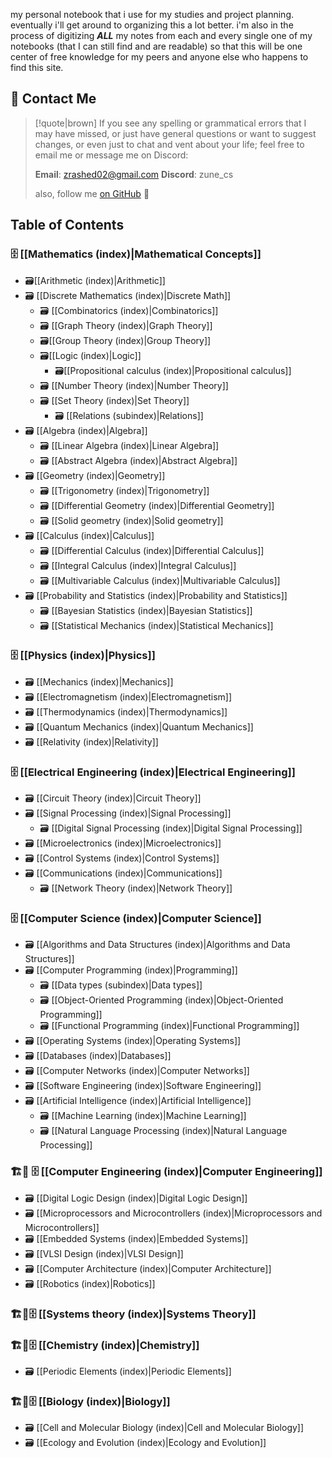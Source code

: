 my personal notebook that i use for my studies and project planning. eventually i'll get around to organizing this a lot better. i'm also in the process of digitizing ***ALL*** my notes from each and every single one of my notebooks (that I can still find and are readable) so that this will be one center of free knowledge for my peers and anyone else who happens to find this site.

## 📧 Contact Me

>[!quote|brown] If you see any spelling or grammatical errors that I may have missed, or just have general questions or want to suggest changes, or even just to chat and vent about your life; feel free to email me or message me on Discord:
> 
> **Email**: zrashed02@gmail.com
> **Discord**: zune_cs
> 
> also, follow me [on GitHub](https://github.com/notzune) 👀

## Table of Contents

### 🗄 [[Mathematics (index)|Mathematical Concepts]]

- 🗃[[Arithmetic (index)|Arithmetic]]
- 🗃 [[Discrete Mathematics (index)|Discrete Math]]
    - 🗃 [[Combinatorics (index)|Combinatorics]]
    - 🗃 [[Graph Theory (index)|Graph Theory]]
    - 🗃[[Group Theory (index)|Group Theory]]
    - 🗃[[Logic (index)|Logic]]
		- 🗃[[Propositional calculus (index)|Propositional calculus]]
    - 🗃 [[Number Theory (index)|Number Theory]]
    - 🗃 [[Set Theory (index)|Set Theory]]
	    - 🗃 [[Relations (subindex)|Relations]]
- 🗃 [[Algebra (index)|Algebra]]
    - 🗃 [[Linear Algebra (index)|Linear Algebra]]
    - 🗃 [[Abstract Algebra (index)|Abstract Algebra]]
- 🗃 [[Geometry (index)|Geometry]]
    - 🗃 [[Trigonometry (index)|Trigonometry]]
    - 🗃 [[Differential Geometry (index)|Differential Geometry]]
    - 🗃 [[Solid geometry (index)|Solid geometry]]
- 🗃 [[Calculus (index)|Calculus]]
    - 🗃 [[Differential Calculus (index)|Differential Calculus]]
    - 🗃 [[Integral Calculus (index)|Integral Calculus]]
    - 🗃 [[Multivariable Calculus (index)|Multivariable Calculus]]
- 🗃 [[Probability and Statistics (index)|Probability and Statistics]]
    - 🗃 [[Bayesian Statistics (index)|Bayesian Statistics]]
    - 🗃 [[Statistical Mechanics (index)|Statistical Mechanics]]

### 🗄 [[Physics (index)|Physics]]

- 🗃 [[Mechanics (index)|Mechanics]]
- 🗃 [[Electromagnetism (index)|Electromagnetism]]
- 🗃 [[Thermodynamics (index)|Thermodynamics]]
- 🗃 [[Quantum Mechanics (index)|Quantum Mechanics]]
- 🗃 [[Relativity (index)|Relativity]]

### 🗄 [[Electrical Engineering (index)|Electrical Engineering]]

- 🗃 [[Circuit Theory (index)|Circuit Theory]]
- 🗃 [[Signal Processing (index)|Signal Processing]]
    - 🗃 [[Digital Signal Processing (index)|Digital Signal Processing]]
- 🗃 [[Microelectronics (index)|Microelectronics]]
- 🗃 [[Control Systems (index)|Control Systems]]
- 🗃 [[Communications (index)|Communications]]
    - 🗃 [[Network Theory (index)|Network Theory]]

### 🗄 [[Computer Science (index)|Computer Science]]

- 🗃 [[Algorithms and Data Structures (index)|Algorithms and Data Structures]]
- 🗃 [[Computer Programming (index)|Programming]]
	- 🗃 [[Data types (subindex)|Data types]]
    - 🗃 [[Object-Oriented Programming (index)|Object-Oriented Programming]]
    - 🗃 [[Functional Programming (index)|Functional Programming]]
- 🗃 [[Operating Systems (index)|Operating Systems]]
- 🗃 [[Databases (index)|Databases]]
- 🗃 [[Computer Networks (index)|Computer Networks]]
- 🗃 [[Software Engineering (index)|Software Engineering]]
- 🗃 [[Artificial Intelligence (index)|Artificial Intelligence]]
    - 🗃 [[Machine Learning (index)|Machine Learning]]
    - 🗃 [[Natural Language Processing (index)|Natural Language Processing]]

### 🏗🚧 🗄 [[Computer Engineering (index)|Computer Engineering]]

- 🗃 [[Digital Logic Design (index)|Digital Logic Design]]
- 🗃 [[Microprocessors and Microcontrollers (index)|Microprocessors and Microcontrollers]]
- 🗃 [[Embedded Systems (index)|Embedded Systems]]
- 🗃 [[VLSI Design (index)|VLSI Design]]
- 🗃 [[Computer Architecture (index)|Computer Architecture]]
- 🗃 [[Robotics (index)|Robotics]]

### 🏗🚧🗄 [[Systems theory (index)|Systems Theory]]

### 🏗🚧🗄 [[Chemistry (index)|Chemistry]] 

- 🗃 [[Periodic Elements (index)|Periodic Elements]]

### 🏗🚧🗄 [[Biology (index)|Biology]] 

- 🗃 [[Cell and Molecular Biology (index)|Cell and Molecular Biology]]
- 🗃 [[Ecology and Evolution (index)|Ecology and Evolution]]